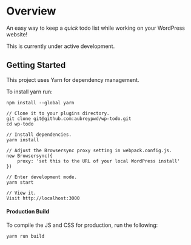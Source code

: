 # Overview
An easy way to keep a *quick* todo list while working on your WordPress website!

This is currently under active development.

## Getting Started
This project uses Yarn for dependency management.

To install yarn run:
```
npm install --global yarn
```

```
// Clone it to your plugins directory.
git clone git@github.com:aubreypwd/wp-todo.git
cd wp-todo 

// Install dependencies.
yarn install

// Adjust the Browsersync proxy setting in webpack.config.js.
new Browsersync({
    proxy: 'set this to the URL of your local WordPress install'
})

// Enter development mode.
yarn start

// View it.
Visit http://localhost:3000
```

#### Production Build
To compile the JS and CSS for production, run the following:

`yarn run build`